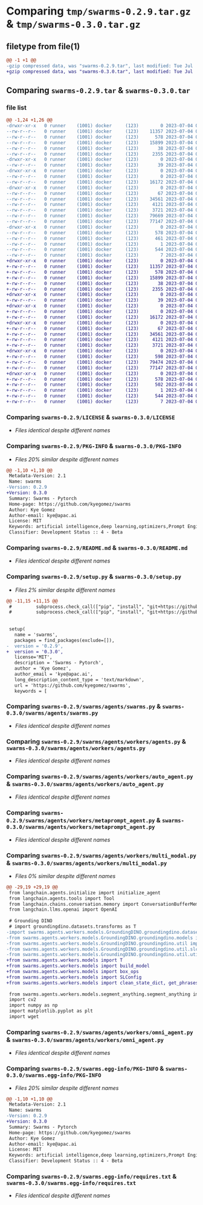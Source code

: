 # Comparing `tmp/swarms-0.2.9.tar.gz` & `tmp/swarms-0.3.0.tar.gz`

## filetype from file(1)

```diff
@@ -1 +1 @@
-gzip compressed data, was "swarms-0.2.9.tar", last modified: Tue Jul  4 03:44:09 2023, max compression
+gzip compressed data, was "swarms-0.3.0.tar", last modified: Tue Jul  4 03:55:04 2023, max compression
```

## Comparing `swarms-0.2.9.tar` & `swarms-0.3.0.tar`

### file list

```diff
@@ -1,24 +1,26 @@
-drwxr-xr-x   0 runner    (1001) docker     (123)        0 2023-07-04 03:44:09.910397 swarms-0.2.9/
--rw-r--r--   0 runner    (1001) docker     (123)    11357 2023-07-04 03:43:57.000000 swarms-0.2.9/LICENSE
--rw-r--r--   0 runner    (1001) docker     (123)      578 2023-07-04 03:44:09.910397 swarms-0.2.9/PKG-INFO
--rw-r--r--   0 runner    (1001) docker     (123)    15899 2023-07-04 03:43:57.000000 swarms-0.2.9/README.md
--rw-r--r--   0 runner    (1001) docker     (123)       38 2023-07-04 03:44:09.910397 swarms-0.2.9/setup.cfg
--rw-r--r--   0 runner    (1001) docker     (123)     2355 2023-07-04 03:43:57.000000 swarms-0.2.9/setup.py
-drwxr-xr-x   0 runner    (1001) docker     (123)        0 2023-07-04 03:44:09.910397 swarms-0.2.9/swarms/
--rw-r--r--   0 runner    (1001) docker     (123)       39 2023-07-04 03:43:57.000000 swarms-0.2.9/swarms/__init__.py
-drwxr-xr-x   0 runner    (1001) docker     (123)        0 2023-07-04 03:44:09.910397 swarms-0.2.9/swarms/agents/
--rw-r--r--   0 runner    (1001) docker     (123)        0 2023-07-04 03:43:57.000000 swarms-0.2.9/swarms/agents/__init__.py
--rw-r--r--   0 runner    (1001) docker     (123)    16172 2023-07-04 03:43:57.000000 swarms-0.2.9/swarms/agents/swarms.py
-drwxr-xr-x   0 runner    (1001) docker     (123)        0 2023-07-04 03:44:09.910397 swarms-0.2.9/swarms/agents/workers/
--rw-r--r--   0 runner    (1001) docker     (123)       67 2023-07-04 03:43:57.000000 swarms-0.2.9/swarms/agents/workers/__init__.py
--rw-r--r--   0 runner    (1001) docker     (123)    34561 2023-07-04 03:43:57.000000 swarms-0.2.9/swarms/agents/workers/agents.py
--rw-r--r--   0 runner    (1001) docker     (123)     4121 2023-07-04 03:43:57.000000 swarms-0.2.9/swarms/agents/workers/auto_agent.py
--rw-r--r--   0 runner    (1001) docker     (123)     3721 2023-07-04 03:43:57.000000 swarms-0.2.9/swarms/agents/workers/metaprompt_agent.py
--rw-r--r--   0 runner    (1001) docker     (123)    79669 2023-07-04 03:43:57.000000 swarms-0.2.9/swarms/agents/workers/multi_modal.py
--rw-r--r--   0 runner    (1001) docker     (123)    77147 2023-07-04 03:43:57.000000 swarms-0.2.9/swarms/agents/workers/omni_agent.py
-drwxr-xr-x   0 runner    (1001) docker     (123)        0 2023-07-04 03:44:09.910397 swarms-0.2.9/swarms.egg-info/
--rw-r--r--   0 runner    (1001) docker     (123)      578 2023-07-04 03:44:09.000000 swarms-0.2.9/swarms.egg-info/PKG-INFO
--rw-r--r--   0 runner    (1001) docker     (123)      461 2023-07-04 03:44:09.000000 swarms-0.2.9/swarms.egg-info/SOURCES.txt
--rw-r--r--   0 runner    (1001) docker     (123)        1 2023-07-04 03:44:09.000000 swarms-0.2.9/swarms.egg-info/dependency_links.txt
--rw-r--r--   0 runner    (1001) docker     (123)      544 2023-07-04 03:44:09.000000 swarms-0.2.9/swarms.egg-info/requires.txt
--rw-r--r--   0 runner    (1001) docker     (123)        7 2023-07-04 03:44:09.000000 swarms-0.2.9/swarms.egg-info/top_level.txt
+drwxr-xr-x   0 runner    (1001) docker     (123)        0 2023-07-04 03:55:04.677638 swarms-0.3.0/
+-rw-r--r--   0 runner    (1001) docker     (123)    11357 2023-07-04 03:54:55.000000 swarms-0.3.0/LICENSE
+-rw-r--r--   0 runner    (1001) docker     (123)      578 2023-07-04 03:55:04.677638 swarms-0.3.0/PKG-INFO
+-rw-r--r--   0 runner    (1001) docker     (123)    15899 2023-07-04 03:54:55.000000 swarms-0.3.0/README.md
+-rw-r--r--   0 runner    (1001) docker     (123)       38 2023-07-04 03:55:04.677638 swarms-0.3.0/setup.cfg
+-rw-r--r--   0 runner    (1001) docker     (123)     2355 2023-07-04 03:54:55.000000 swarms-0.3.0/setup.py
+drwxr-xr-x   0 runner    (1001) docker     (123)        0 2023-07-04 03:55:04.673638 swarms-0.3.0/swarms/
+-rw-r--r--   0 runner    (1001) docker     (123)       39 2023-07-04 03:54:55.000000 swarms-0.3.0/swarms/__init__.py
+drwxr-xr-x   0 runner    (1001) docker     (123)        0 2023-07-04 03:55:04.673638 swarms-0.3.0/swarms/agents/
+-rw-r--r--   0 runner    (1001) docker     (123)        0 2023-07-04 03:54:55.000000 swarms-0.3.0/swarms/agents/__init__.py
+-rw-r--r--   0 runner    (1001) docker     (123)    16172 2023-07-04 03:54:55.000000 swarms-0.3.0/swarms/agents/swarms.py
+drwxr-xr-x   0 runner    (1001) docker     (123)        0 2023-07-04 03:55:04.673638 swarms-0.3.0/swarms/agents/workers/
+-rw-r--r--   0 runner    (1001) docker     (123)       67 2023-07-04 03:54:55.000000 swarms-0.3.0/swarms/agents/workers/__init__.py
+-rw-r--r--   0 runner    (1001) docker     (123)    34561 2023-07-04 03:54:55.000000 swarms-0.3.0/swarms/agents/workers/agents.py
+-rw-r--r--   0 runner    (1001) docker     (123)     4121 2023-07-04 03:54:55.000000 swarms-0.3.0/swarms/agents/workers/auto_agent.py
+-rw-r--r--   0 runner    (1001) docker     (123)     3721 2023-07-04 03:54:55.000000 swarms-0.3.0/swarms/agents/workers/metaprompt_agent.py
+drwxr-xr-x   0 runner    (1001) docker     (123)        0 2023-07-04 03:55:04.673638 swarms-0.3.0/swarms/agents/workers/models/
+-rw-r--r--   0 runner    (1001) docker     (123)      598 2023-07-04 03:54:55.000000 swarms-0.3.0/swarms/agents/workers/models/__init__.py
+-rw-r--r--   0 runner    (1001) docker     (123)    79474 2023-07-04 03:54:55.000000 swarms-0.3.0/swarms/agents/workers/multi_modal.py
+-rw-r--r--   0 runner    (1001) docker     (123)    77147 2023-07-04 03:54:55.000000 swarms-0.3.0/swarms/agents/workers/omni_agent.py
+drwxr-xr-x   0 runner    (1001) docker     (123)        0 2023-07-04 03:55:04.673638 swarms-0.3.0/swarms.egg-info/
+-rw-r--r--   0 runner    (1001) docker     (123)      578 2023-07-04 03:55:04.000000 swarms-0.3.0/swarms.egg-info/PKG-INFO
+-rw-r--r--   0 runner    (1001) docker     (123)      502 2023-07-04 03:55:04.000000 swarms-0.3.0/swarms.egg-info/SOURCES.txt
+-rw-r--r--   0 runner    (1001) docker     (123)        1 2023-07-04 03:55:04.000000 swarms-0.3.0/swarms.egg-info/dependency_links.txt
+-rw-r--r--   0 runner    (1001) docker     (123)      544 2023-07-04 03:55:04.000000 swarms-0.3.0/swarms.egg-info/requires.txt
+-rw-r--r--   0 runner    (1001) docker     (123)        7 2023-07-04 03:55:04.000000 swarms-0.3.0/swarms.egg-info/top_level.txt
```

### Comparing `swarms-0.2.9/LICENSE` & `swarms-0.3.0/LICENSE`

 * *Files identical despite different names*

### Comparing `swarms-0.2.9/PKG-INFO` & `swarms-0.3.0/PKG-INFO`

 * *Files 20% similar despite different names*

```diff
@@ -1,10 +1,10 @@
 Metadata-Version: 2.1
 Name: swarms
-Version: 0.2.9
+Version: 0.3.0
 Summary: Swarms - Pytorch
 Home-page: https://github.com/kyegomez/swarms
 Author: Kye Gomez
 Author-email: kye@apac.ai
 License: MIT
 Keywords: artificial intelligence,deep learning,optimizers,Prompt Engineering
 Classifier: Development Status :: 4 - Beta
```

### Comparing `swarms-0.2.9/README.md` & `swarms-0.3.0/README.md`

 * *Files identical despite different names*

### Comparing `swarms-0.2.9/setup.py` & `swarms-0.3.0/setup.py`

 * *Files 2% similar despite different names*

```diff
@@ -11,15 +11,15 @@
 #         subprocess.check_call(["pip", "install", "git+https://github.com/IDEA-Research/GroundingDINO.git"])
 #         subprocess.check_call(["pip", "install", "git+https://github.com/facebookresearch/segment-anything.git"])
 
 
 setup(
   name = 'swarms',
   packages = find_packages(exclude=[]),
-  version = '0.2.9',
+  version = '0.3.0',
   license='MIT',
   description = 'Swarms - Pytorch',
   author = 'Kye Gomez',
   author_email = 'kye@apac.ai',
   long_description_content_type = 'text/markdown',
   url = 'https://github.com/kyegomez/swarms',
   keywords = [
```

### Comparing `swarms-0.2.9/swarms/agents/swarms.py` & `swarms-0.3.0/swarms/agents/swarms.py`

 * *Files identical despite different names*

### Comparing `swarms-0.2.9/swarms/agents/workers/agents.py` & `swarms-0.3.0/swarms/agents/workers/agents.py`

 * *Files identical despite different names*

### Comparing `swarms-0.2.9/swarms/agents/workers/auto_agent.py` & `swarms-0.3.0/swarms/agents/workers/auto_agent.py`

 * *Files identical despite different names*

### Comparing `swarms-0.2.9/swarms/agents/workers/metaprompt_agent.py` & `swarms-0.3.0/swarms/agents/workers/metaprompt_agent.py`

 * *Files identical despite different names*

### Comparing `swarms-0.2.9/swarms/agents/workers/multi_modal.py` & `swarms-0.3.0/swarms/agents/workers/multi_modal.py`

 * *Files 0% similar despite different names*

```diff
@@ -29,19 +29,19 @@
 from langchain.agents.initialize import initialize_agent
 from langchain.agents.tools import Tool
 from langchain.chains.conversation.memory import ConversationBufferMemory
 from langchain.llms.openai import OpenAI
 
 # Grounding DINO
 # import groundingdino.datasets.transforms as T
-import swarms.agents.workers.models.GroundingDINO.groundingdino.datasets.transforms as T
-from swarms.agents.workers.models.GroundingDINO.groundingdino.models import build_model
-from swarms.agents.workers.models.GroundingDINO.groundingdino.util import box_ops
-from swarms.agents.workers.models.GroundingDINO.groundingdino.util.slconfig import SLConfig
-from swarms.agents.workers.models.GroundingDINO.groundingdino.util.utils import clean_state_dict, get_phrases_from_posmap
+from swarms.agents.workers.models import T
+from swarms.agents.workers.models import build_model
+from swarms.agents.workers.models import box_ops
+from swarms.agents.workers.models import SLConfig
+from swarms.agents.workers.models import clean_state_dict, get_phrases_from_posmap
 
 from swarms.agents.workers.models.segment_anything.segment_anything import build_sam, SamPredictor, SamAutomaticMaskGenerator
 import cv2
 import numpy as np
 import matplotlib.pyplot as plt
 import wget
```

### Comparing `swarms-0.2.9/swarms/agents/workers/omni_agent.py` & `swarms-0.3.0/swarms/agents/workers/omni_agent.py`

 * *Files identical despite different names*

### Comparing `swarms-0.2.9/swarms.egg-info/PKG-INFO` & `swarms-0.3.0/swarms.egg-info/PKG-INFO`

 * *Files 20% similar despite different names*

```diff
@@ -1,10 +1,10 @@
 Metadata-Version: 2.1
 Name: swarms
-Version: 0.2.9
+Version: 0.3.0
 Summary: Swarms - Pytorch
 Home-page: https://github.com/kyegomez/swarms
 Author: Kye Gomez
 Author-email: kye@apac.ai
 License: MIT
 Keywords: artificial intelligence,deep learning,optimizers,Prompt Engineering
 Classifier: Development Status :: 4 - Beta
```

### Comparing `swarms-0.2.9/swarms.egg-info/requires.txt` & `swarms-0.3.0/swarms.egg-info/requires.txt`

 * *Files identical despite different names*

